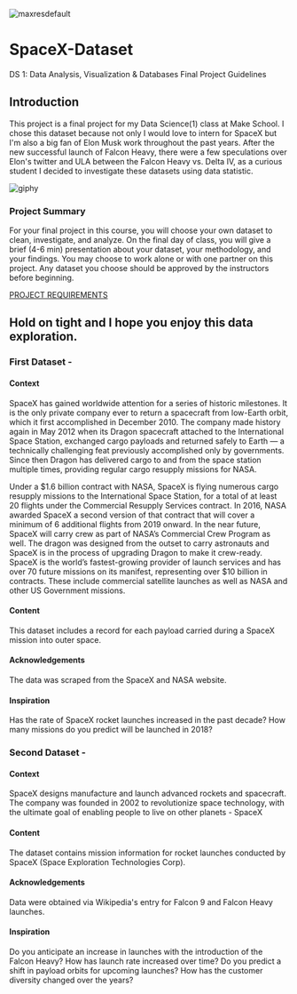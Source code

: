 ![maxresdefault](https://user-images.githubusercontent.com/24231101/36292898-4284c094-1292-11e8-86ce-b91a46ffe6b4.jpg)

# SpaceX-Dataset
DS 1: Data Analysis, Visualization &amp; Databases Final Project Guidelines 

## Introduction 

This project is a final project for my Data Science(1) class at Make School. I chose this dataset because not only I would love to intern for SpaceX but I'm also a big fan of Elon Musk work throughout the past years. After the new successful launch of Falcon Heavy, there were a few speculations over Elon's twitter and ULA between the Falcon Heavy vs. Delta IV, as a curious student I decided to investigate these datasets using data statistic. 

![giphy](https://user-images.githubusercontent.com/24231101/36292910-5e73e078-1292-11e8-9b96-409691aab40d.gif)

### Project Summary

For your final project in this course, you will choose your own dataset to clean, investigate, and analyze. 
On the final day of class, you will give a brief (4-6 min) presentation about your dataset, your methodology, and your findings.
You may choose to work alone or with one partner on this project. Any dataset you choose should be approved by the instructors before beginning. 

[PROJECT REQUIREMENTS](https://docs.google.com/document/d/1vk8o6GEz3j-YhOA0FcHo1Pbf3PAIKmT5hShiRUACW9U/edit)

## Hold on tight and I hope you enjoy this data exploration.
### First Dataset - 

#### Context

SpaceX has gained worldwide attention for a series of historic milestones. It is the only private company ever to return a spacecraft from low-Earth orbit, which it first accomplished in December 2010. The company made history again in May 2012 when its Dragon spacecraft attached to the International Space Station, exchanged cargo payloads and returned safely to Earth — a technically challenging feat previously accomplished only by governments. Since then Dragon has delivered cargo to and from the space station multiple times, providing regular cargo resupply missions for NASA.

Under a $1.6 billion contract with NASA, SpaceX is flying numerous cargo resupply missions to the International Space Station, for a total of at least 20 flights under the Commercial Resupply Services contract. In 2016, NASA awarded SpaceX a second version of that contract that will cover a minimum of 6 additional flights from 2019 onward. In the near future, SpaceX will carry crew as part of NASA’s Commercial Crew Program as well. The dragon was designed from the outset to carry astronauts and SpaceX is in the process of upgrading Dragon to make it crew-ready. SpaceX is the world’s fastest-growing provider of launch services and has over 70 future missions on its manifest, representing over $10 billion in contracts. These include commercial satellite launches as well as NASA and other US Government missions.

#### Content

This dataset includes a record for each payload carried during a SpaceX mission into outer space.

#### Acknowledgements

The data was scraped from the SpaceX and NASA website.

#### Inspiration

Has the rate of SpaceX rocket launches increased in the past decade? How many missions do you predict will be launched in 2018?

### Second Dataset - 

#### Context

SpaceX designs manufacture and launch advanced rockets and spacecraft. The company was founded in 2002 to revolutionize space technology, with the ultimate goal of enabling people to live on other planets - SpaceX

#### Content

The dataset contains mission information for rocket launches conducted by SpaceX (Space Exploration Technologies Corp).

#### Acknowledgements

Data were obtained via Wikipedia's entry for Falcon 9 and Falcon Heavy launches.

#### Inspiration

Do you anticipate an increase in launches with the introduction of the Falcon Heavy? How has launch rate increased over time? Do you predict a shift in payload orbits for upcoming launches? How has the customer diversity changed over the years?
